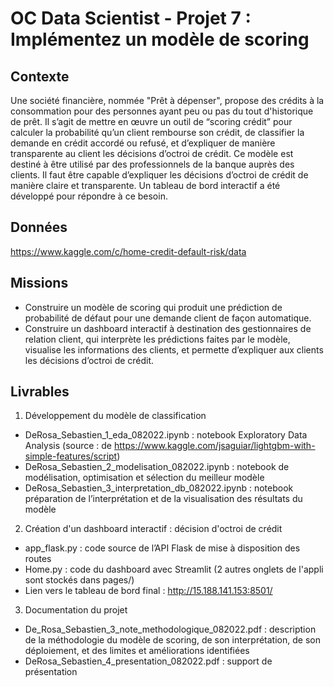 # OC Data Scientist - Projet 7 : Implémentez un modèle de scoring

## Contexte

Une société financière, nommée "Prêt à dépenser", propose des crédits à la consommation pour des personnes ayant peu ou pas du tout d'historique de prêt. Il s’agit de mettre en œuvre un outil de “scoring crédit” pour calculer la probabilité qu’un client rembourse son crédit, de classifier la demande en crédit accordé ou refusé, et d’expliquer de manière transparente au client les décisions d’octroi de crédit. Ce modèle est destiné à être utilisé par des professionnels de la banque auprès des clients. Il faut être capable d’expliquer les décisions d’octroi de crédit de manière claire et transparente. Un tableau de bord interactif a été développé pour répondre à ce besoin.

## Données

https://www.kaggle.com/c/home-credit-default-risk/data

## Missions
-  Construire un modèle de scoring qui produit une prédiction de probabilité de défaut pour une demande client de façon automatique.
-  Construire un dashboard interactif à destination des gestionnaires de relation client, qui interprète les prédictions faites par le modèle, visualise les informations des clients, et permette d’expliquer aux clients les décisions d’octroi de crédit.

## Livrables

1. Développement du modèle de classification
-  DeRosa_Sebastien_1_eda_082022.ipynb : notebook Exploratory Data Analysis (source : de https://www.kaggle.com/jsaguiar/lightgbm-with-simple-features/script) 
-  DeRosa_Sebastien_2_modelisation_082022.ipynb : notebook de modélisation, optimisation et sélection du meilleur modèle
-  DeRosa_Sebastien_3_interpretation_db_082022.ipynb : notebook préparation de l’interprétation et de la visualisation des résultats du modèle
2. Création d'un dashboard interactif : décision d'octroi de crédit
-  app_flask.py : code source de l’API Flask de mise à disposition des routes 
-  Home.py : code du dashboard avec Streamlit (2 autres onglets de l'appli sont stockés dans pages/)
-  Lien vers le tableau de bord final : http://15.188.141.153:8501/
3. Documentation du projet
-  De_Rosa_Sebastien_3_note_methodologique_082022.pdf : description de la méthodologie du modèle de scoring, de son interprétation, de son déploiement, et des limites et améliorations identifiées
-  DeRosa_Sebastien_4_presentation_082022.pdf : support de présentation
